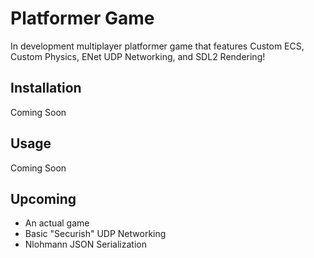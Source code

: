# Platformer Game

In development multiplayer platformer game that features Custom ECS, Custom Physics, ENet UDP Networking, and SDL2 Rendering!

## Installation
Coming Soon

## Usage
Coming Soon

## Upcoming
- An actual game
- Basic "Securish" UDP Networking
- Nlohmann JSON Serialization
